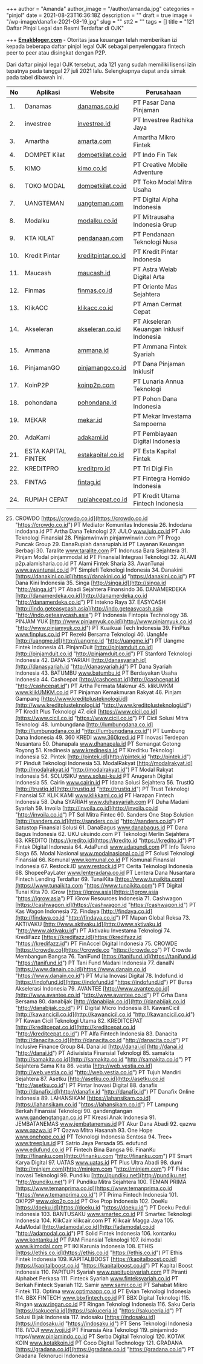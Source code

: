 +++
author = "Amanda"
author_image = "/author/amanda.jpg"
categories = "pinjol"
date = 2021-08-23T16:36:18Z
description = ""
draft = true
image = "/wp-image/danafix-2021-08-19.jpg"
slug = ""
stt2 = ""
tags = []
title = "121 Daftar Pinjol Legal dan Resmi Terdaftar di OJK"

+++
[**Emakbloger.com**](/) - Otoritas jasa keuangan telah memberikan izi kepada beberapa daftar pinjol legal OJK sebagai penyelenggara fintech peer to peer atau disingkat dengan P2P.

Dari daftar pinjol legal OJK tersebut, ada 121 yang sudah memiliki lisensi izin tepatnya pada tanggal 27 juli 2021 lalu. Selengkapnya dapat anda simak pada tabel dibawah ini.

| No  | Aplikasi | Website | Perusahaan |
| --- | ----- | ---------- | ---------- |
| 1. | Danamas | [danamas.co.id](https://p2p.danamas.co.id)         | PT Pasar Dana Pinjaman |
| 2. | investree | [investree.id](https://www.investree.id) | PT Investree Radhika Jaya |
| 3. | Amartha | [amarta.com](https://amartha.com) | Amartha Mikro Fintek |
| 4. | DOMPET Kilat | [dompetkilat.co.id](https://www.dompetkilat.co.id) | PT Indo Fin Tek |
| 5. | KIMO | [kimo.co.id](http://kimo.co.id) | PT Creative Mobile Adventure |
| 6. | TOKO MODAL | [dompetkilat.co.id](https://www.dompetkilat.co.id) | PT Toko Modal Mitra Usaha |
| 7. | UANGTEMAN | [uangteman.com](https://uangteman.com) | PT Digital Alpha Indonesia |
| 8. | Modalku | [modalku.co.id](https://modalku.co.id) | PT Mitrausaha Indonesia Grup |
| 9. | KTA KILAT | [pendanaan.com](http://www.pendanaan.com) | PT Pendanaan Teknologi Nusa |
| 10. | Kredit Pintar | [kreditpintar.co.id](http://kreditpintar.co.id) | PT Kredit Pintar Indonesia |
| 11. | Maucash | [maucash.id](http://maucash.id) | PT Astra Welab Digital Arta |
| 12. | Finmas | [finmas.co.id](https://www.finmas.co.id) | PT Oriente Mas Sejahtera |
| 13. | KlikACC | [klikacc.co.id](https://klikacc.co.id) | PT Aman Cermat Cepat |
| 14. | Akseleran | [akseleran.co.id](https://www.akseleran.co.id) | PT Akseleran Keuangan Inklusif Indonesia |
| 15. | Ammana | [ammana.id](https://ammana.id) | PT Ammana Fintek Syariah |
| 16. | PinjamanGO | [pinjamango.co.id](https://www.pinjamango.co.id) | PT Dana Pinjaman Inklusif |
| 17. | KoinP2P | [koinp2p.com](https://koinp2p.com) | PT Lunaria Annua Teknologi |
| 18. | pohondana | [pohondana.id](http://pohondana.id) | PT Pohon Dana Indonesia |
| 19. | MEKAR | [mekar.id](https://mekar.id) | PT Mekar Investama Sampoerna |
| 20. | AdaKami | [adakami.id](https://www.adakami.id) | PT Pembiayaan Digital Indonesia |
| 21. | ESTA KAPITAL FINTEK | [estakapital.co.id](https://www.estakapital.co.id) | PT Esta Kapital Fintek |
| 22. | KREDITPRO | [kreditpro.id](http://kreditpro.id) | PT Tri Digi Fin |
| 23. | FINTAG | [fintag.id](http://fintag.id) | PT Fintegra Homido Indonesia |
| 24. | RUPIAH CEPAT | [rupiahcepat.co.id](https://rupiahcepat.co.id) | PT Kredit Utama Fintech Indonesia |

25. CROWDO [https://crowdo.co.id](https://crowdo.co.id "https://crowdo.co.id") PT Mediator Komunitas Indonesia 26. Indodana indodana.id PT Artha Dana Teknologi 27. JULO www.julo.co.id PT Julo Teknologi Finansial 28. Pinjamwinwin pinjamwinwin.com PT Progo Puncak Group 29. DanaRupiah danarupiah.id PT Layanan Keuangan Berbagi 30. Taralite www.taralite.com PT Indonusa Bara Sejahtera 31. Pinjam Modal pinjammodal.id PT Finansial Integrasi Teknologi 32. ALAMI p2p.alamisharia.co.id PT Alami Fintek Sharia 33. AwanTunai www.awantunai.co.id PT Simplefi Teknologi Indonesia 34. Danakini [https://danakini.co.id](https://danakini.co.id "https://danakini.co.id") PT Dana Kini Indonesia 35. Singa [http://singa.id](http://singa.id "http://singa.id") PT Abadi Sejahtera Finansindo 36. DANAMERDEKA [http://danamerdeka.co.id](http://danamerdeka.co.id "http://danamerdeka.co.id") PT Intekno Raya 37. EASYCASH [http://indo.geteasycash.asia](http://indo.geteasycash.asia "http://indo.geteasycash.asia") PT Indonesia Fintopia Technology 38. PINJAM YUK [http://www.pinjamyuk.co.id](http://www.pinjamyuk.co.id "http://www.pinjamyuk.co.id") PT Kuaikuai Tech Indonesia 39. FinPlus www.finplus.co.id PT Rezeki Bersama Teknologi 40. UangMe [http://uangme.id](http://uangme.id "http://uangme.id") PT Uangme Fintek Indonesia 41. PinjamDuit [http://pinjamduit.co.id](http://pinjamduit.co.id "http://pinjamduit.co.id") PT Stanford Teknologi Indonesia 42. DANA SYARIAH [http://danasyariah.id](http://danasyariah.id "http://danasyariah.id") PT Dana Syariah Indonesia 43. BATUMBU www.batumbu.id PT Berdayakan Usaha Indonesia 44. Cashcepat [http://cashcepat.id](http://cashcepat.id "http://cashcepat.id") PT Artha Permata Makmur 45. klikUMKM www.klikUMKM.co.id PT Pinjaman Kemakmuran Rakyat 46. Pinjam Gampang [http://www.kreditplusteknologi.id](http://www.kreditplusteknologi.id "http://www.kreditplusteknologi.id") PT Kredit Plus Teknologi 47. cicil [https://www.cicil.co.id](https://www.cicil.co.id "https://www.cicil.co.id") PT Cicil Solusi Mitra Teknologi 48. lumbungdana [http://lumbungdana.co.id](http://lumbungdana.co.id "http://lumbungdana.co.id") PT Lumbung Dana Indonesia 49. 360 KREDI www.360kredi.id PT Inovasi Terdepan Nusantara 50. Dhanapala www.dhanapala.id PT Semangat Gotong Royong 51. Kredinesia www.kredinesia.id PT Kreditku Teknologi Indonesia 52. Pintek [http://pintek.id](http://pintek.id "http://pintek.id") PT Pinduit Teknologi Indonesia 53. ModalRakyat [http://modalrakyat.id](http://modalrakyat.id "http://modalrakyat.id") PT Modal Rakyat Indonesia 54. SOLUSIKU www.solusi-ku.id PT Anugerah Digital Indonesia 55. Cairin www.cairin.id PT Idana Solusi Sejahtera 56. TrustIQ [http://trustiq.id](http://trustiq.id "http://trustiq.id") PT Trust Teknologi Finansial 57. KLIK KAMI www.klikkami.co.id PT Harapan Fintech Indonesia 58. Duha SYARIAH www.duhasyariah.com PT Duha Madani Syariah 59. Invoila [http://invoila.co.id](http://invoila.co.id "http://invoila.co.id") PT Sol Mitra Fintec 60. Sanders One Stop Solution [http://sanders.co.id](http://sanders.co.id "http://sanders.co.id") PT Satustop Finansial Solusi 61. DanaBagus www.danabagus.id PT Dana Bagus Indonesia 62. UKU ukuindo.com PT Teknologi Merlin Sejahtera 63. KREDITO [https://kredito.id](https://kredito.id "https://kredito.id") PT Fintek Digital Indonesia 64. AdaPundi www.adapundi.com PT Info Tekno Siaga 65. Modal Nasional www.modalnasional.co.id PT Solusi Teknologi Finansial 66. Komunal www.komunal.co.id PT Komunal Finansial Indonesia 67. Restock.ID www.restock.id PT Cerita Teknologi Indonesia 68. ShopeePayLater www.lenteradana.co.id PT Lentera Dana Nusantara Fintech Lending Terdaftar 69. TunaiKita [https://www.tunaikita.com](https://www.tunaikita.com "https://www.tunaikita.com") PT Digital Tunai Kita 70. iGrow [https://igrow.asia](https://igrow.asia "https://igrow.asia") PT iGrow Resources Indonesia 71. Cashwagon [https://cashwagon.id](https://cashwagon.id "https://cashwagon.id") PT Kas Wagon Indonesia 72. Findaya [http://findaya.co.id](http://findaya.co.id "http://findaya.co.id") PT Mapan Global Reksa 73. AKTIVAKU [http://www.aktivaku.id](http://www.aktivaku.id "http://www.aktivaku.id") PT Aktivaku Investama Teknologi 74. KrediFazz [https://kredifazz.id](https://kredifazz.id "https://kredifazz.id") PT FinAccel Digital Indonesia 75. CROWDE [https://crowde.co](https://crowde.co "https://crowde.co") PT Crowde Membangun Bangsa 76. TaniFund [https://tanifund.id](https://tanifund.id "https://tanifund.id") PT Tani Fund Madani Indonesia 77. danaIN [https://www.danain.co.id](https://www.danain.co.id "https://www.danain.co.id") PT Mulia Inovasi Digital 78. Indofund.id [https://indofund.id](https://indofund.id "https://indofund.id") PT Bursa Akselerasi Indonesia 79. AVANTEE [http://www.avantee.co.id](http://www.avantee.co.id "http://www.avantee.co.id") PT Grha Dana Bersama 80. danabijak [http://danabijak.co.id](http://danabijak.co.id "http://danabijak.co.id") PT Digital Micro Indonesia 81. KawanCicil [http://kawancicil.co.id](http://kawancicil.co.id "http://kawancicil.co.id") PT Kawan Cicil Teknologi Utama 82. KREDITCEPAT [http://kreditcepat.co.id](http://kreditcepat.co.id "http://kreditcepat.co.id") PT Alfa Fintech Indonesia 83. Danacita [http://danacita.co.id](http://danacita.co.id "http://danacita.co.id") PT Inclusive Finance Group 84. Danai.id [http://danai.id](http://danai.id "http://danai.id") PT Adiwisista Finansial Teknologi 85. samakita [http://samakita.co.id](http://samakita.co.id "http://samakita.co.id") PT Sejahtera Sama Kita 86. vestia [http://web.vestia.co.id](http://web.vestia.co.id "http://web.vestia.co.id") PT Tujuh Mandiri Sejahtera 87. Asetku [http://asetku.co.id](http://asetku.co.id "http://asetku.co.id") PT Pintar Inovasi Digital 88. danafix [http://danafix.id](http://danafix.id "http://danafix.id") PT Danafix Online Indonesia 89. LAHANSIKAM [https://lahansikam.co.id](https://lahansikam.co.id "https://lahansikam.co.id") PT Lampung Berkah Finansial Teknologi 90. gandengtangan www.gandengtangan.co.id PT Kreasi Anak Indonesia 91. JEMBATANEMAS www.jembatanemas.id PT Akur Dana Abadi 92. qazwa www.qazwa.id PT Qazwa Mitra Hasanah 93. One Hope www.onehope.co.id PT Teknologi Indonesia Sentosa 94. Tree+ www.treeplus.id PT Satrio Jaya Persada 95. edufund www.edufund.co.id PT Fintech Bina Bangsa 96. FinanKu [http://finanku.com](http://finanku.com "http://finanku.com") PT Smart Karya Digital 97. UATAS www.uatas.id PT Plus Ultra Abadi 98. dumi [http://minjem.com](http://minjem.com "http://minjem.com") PT Fidac Inovasi Teknologi 99. Pundiku [http://pundiku.net](http://pundiku.net "http://pundiku.net") PT Pundiku Mitra Sejahtera 100. TEMAN PRIMA [https://www.temanprima.co.id](https://www.temanprima.co.id "https://www.temanprima.co.id") PT Prima Fintech Indonesia 101. OK!P2P www.okp2p.co.id PT Oke Ptop Indonesia 102. DoeKu [https://doeku.id](https://doeku.id "https://doeku.id") PT Doeku Peduli Indonesia 103. BANTUSAKU www.smartec.co.id PT Smartec Teknologi Indonesia 104. KlikCair klikcair.com PT Klikcair Magga Jaya 105. AdaModal [http://adamodal.co.id](http://adamodal.co.id "http://adamodal.co.id") PT Solid Fintek Indonesia 106. kontanku www.kontanku.id PT PAM Finansial Teknologi 107. ikimodal www.ikimodal.com PT IKI Karunia Indonesia 108. ETHIS [https://ethis.co.id](https://ethis.co.id "https://ethis.co.id") PT Ethis Fintek Indonesia 109. KAPITALBOOST [https://kapitalboost.co.id](https://kapitalboost.co.id "https://kapitalboost.co.id") PT Kapital Boost Indonesia 110. PAPITUPI Syariah www.papitupisyariah.com PT Piranti Alphabet Perkasa 111. Finteck Syariah www.finteksyariah.co.id PT Berkah Finteck Syariah 112. Samir www.samir.co.id PT Sahabat Mikro Fintek 113. Optima www.optimaapp.co.id PT Evian Teknologi Indonesia 114. BBX FINTECH www.bbxfintech.co.id PT BBX Digital Teknologi 115. Ringan www.ringan.co.id PT Ringan Teknologi Indonesia 116. Saku Ceria [https://sakuceria.id](https://sakuceria.id "https://sakuceria.id") PT Solusi Bijak Indonesia 117. indosaku [https://indosaku.id](https://indosaku.id "https://indosaku.id") PT Sens Teknologi Indonesia 118. IVOJI www.ivoji.id PT Finansia Aira Teknologi 119. pinjamindo https//www.pinjamindo.co.id PT Serba Digital Teknologi 120. KOTAK KOIN www.kotakkoin.id PT Coco Digital Technology 121. GRADANA [https://gradana.co.id](https://gradana.co.id "https://gradana.co.id") PT Gradana Teknoruci Indonesia
